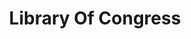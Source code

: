---
# This topic lives at
# https://digital.gov/topics/library-of-congress

# Topic Title
title: "Library Of Congress"

# description — keep it short and clear
summary: ""

# Weight
weight: 1

# For more information on managing topics,
# see https://github.com/GSA/digitalgov.gov/wiki/topics
---